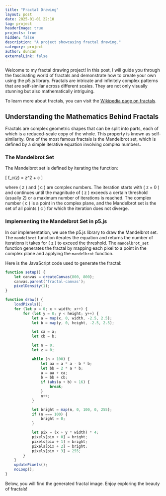 ```yaml
---
title: "Fractal Drawing"
layout: post
date: 2025-01-01 22:10
tag: project
headerImage: true
projects: true
hidden: false
description: "A project showcasing fractal drawing."
category: project
author: duncan
externalLink: false
---
```

Welcome to my fractal drawing project! In this post, I will guide you through the fascinating world of fractals and demonstrate how to create your own using the p5.js library. Fractals are intricate and infinitely complex patterns that are self-similar across different scales. They are not only visually stunning but also mathematically intriguing.

To learn more about fractals, you can visit the [Wikipedia page on fractals](https://en.wikipedia.org/wiki/Fractal).

## Understanding the Mathematics Behind Fractals

Fractals are complex geometric shapes that can be split into parts, each of which is a reduced-scale copy of the whole. This property is known as self-similarity. One of the most famous fractals is the Mandelbrot set, which is defined by a simple iterative equation involving complex numbers.

### The Mandelbrot Set

The Mandelbrot set is defined by iterating the function:

\[ f_c(z) = z^2 + c \]

where \( z \) and \( c \) are complex numbers. The iteration starts with \( z = 0 \) and continues until the magnitude of \( z \) exceeds a certain threshold (usually 2) or a maximum number of iterations is reached. The complex number \( c \) is a point in the complex plane, and the Mandelbrot set is the set of all points \( c \) for which the iteration does not diverge.

### Implementing the Mandelbrot Set in p5.js

In our implementation, we use the p5.js library to draw the Mandelbrot set. The `mandelbrot` function iterates the equation and returns the number of iterations it takes for \( z \) to exceed the threshold. The `mandelbrot_set` function generates the fractal by mapping each pixel to a point in the complex plane and applying the `mandelbrot` function.

Here is the JavaScript code used to generate the fractal:

```javascript
function setup() {
    let canvas = createCanvas(800, 800);
    canvas.parent('fractal-canvas');
    pixelDensity(1);
}

function draw() {
    loadPixels();
    for (let x = 0; x < width; x++) {
        for (let y = 0; y < height; y++) {
            let a = map(x, 0, width, -2.5, 2.5);
            let b = map(y, 0, height, -2.5, 2.5);

            let ca = a;
            let cb = b;

            let n = 0;
            let z = 0;

            while (n < 100) {
                let aa = a * a - b * b;
                let bb = 2 * a * b;
                a = aa + ca;
                b = bb + cb;
                if (abs(a + b) > 16) {
                    break;
                }
                n++;
            }

            let bright = map(n, 0, 100, 0, 255);
            if (n === 100) {
                bright = 0;
            }

            let pix = (x + y * width) * 4;
            pixels[pix + 0] = bright;
            pixels[pix + 1] = bright;
            pixels[pix + 2] = bright;
            pixels[pix + 3] = 255;
        }
    }
    updatePixels();
    noLoop();
}
```

Below, you will find the generated fractal image. Enjoy exploring the beauty of fractals!

<div id="fractal-canvas"></div>